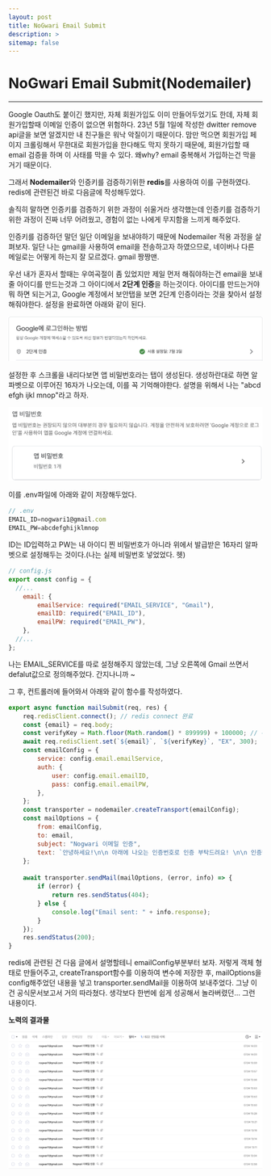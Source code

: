 ```yaml
---
layout: post
title: NoGwari Email Submit
description: >
sitemap: false
---
```


# NoGwari Email Submit(Nodemailer)

---------------------

Google Oauth도 붙이긴 했지만, 자체 회원가입도 이미 만들어두었기도 한데, 자체 회원가입할때 이메일 인증이 없으면 위험하다. 23년 5월 1일에 작성한 dwitter remove api글을 보면 알겠지만 내 친구들은 워낙 악질이기 때문이다. 맘만 먹으면 회원가입 페이지 크롤링해서 무한대로 회원가입을 한다해도 막지 못하기 때문에, 회원가입할 때 email 검증을 하며 이 사태를 막을 수 있다. 왜why? email 중복해서 가입하는건 막을 거기 때문이다. 

그래서 **Nodemailer**와 인증키를 검증하기위한 **redis**를 사용하여 이를 구현하였다. redis에 관련된건 바로 다음글에 작성해두었다.

솔직히 말하면 인증키를 검증하기 위한 과정이 쉬울거라 생각했는데 인증키를 검증하기 위한 과정이 진짜 너무 어려웠고, 경험이 없는 나에게 무지함을 느끼게 해주었다.

인증키를 검증하던 말던 일단 이메일을 보내야하기 때문에 Nodemailer 적용 과정을 살펴보자.
일단 나는 gmail을 사용하여 email을 전송하고자 하였으므로, 네이버나 다른 메일로는 어떻게 하는지 잘 모르겠다. gmail 짱짱맨.

우선 내가 혼자서 할때는 우여곡절이 좀 있었지만 제일 먼저 해줘야하는건 email을 보내줄 아이디를 만드는것과 그 아이디에서 **2단계 인증**을 하는것이다. 아이디를 만드는거야 뭐 하면 되는거고, Google 계정에서 보안탭을 보면 2단계 인증이라는 것을 찾아서 설정해줘야한다. 설정을 완료하면 아래와 같이 된다.

![](../../../assets/img/Project/nogwari/mailsubmit1.png)

설정한 후 스크롤을 내리다보면 앱 비밀번호라는 탭이 생성된다. 생성하란대로 하면 알파벳으로 이루어진 16자가 나오는데, 이를 꼭 기억해야한다. 설명을 위해서 나는 "abcd efgh ijkl mnop"라고 하자.

![](../../../assets/img/Project/nogwari/mailsubmit2.png)

이를 .env파일에 아래와 같이 저장해두었다.

```javascript
// .env
EMAIL_ID=nogwari1@gmail.com
EMAIL_PW=abcdefghijklmnop
```

ID는 ID입력하고 PW는 내 아이디 찐 비밀번호가 아니라 위에서 발급받은 16자리 알파벳으로 설정해두는 것이다.(나는 실제 비밀번호 넣었었다. 헷)

```javascript
// config.js
export const config = {
  //...
    email: {
        emailService: required("EMAIL_SERVICE", "Gmail"),
        emailID: required("EMAIL_ID"),
        emailPW: required("EMAIL_PW"),
    },
  //...
};

```

나는 EMAIL_SERVICE를 따로 설정해주지 않았는데, 그냥 오른쪽에 Gmail 쓰면서 defalut값으로 정의해주었다. 간지나니까 ~

그 후, 컨트롤러에 들어와서 아래와 같이 함수를 작성하였다.

```javascript
export async function mailSubmit(req, res) {
    req.redisClient.connect(); // redis connect 완료
    const {email} = req.body;
    const verifyKey = Math.floor(Math.random() * 899999) + 100000; // 무작위값 생성
    await req.redisClient.set(`${email}`, `${verifyKey}`, "EX", 300);
    const emailConfig = {
        service: config.email.emailService,
        auth: {
            user: config.email.emailID,
            pass: config.email.emailPW,
        },
    };
    const transporter = nodemailer.createTransport(emailConfig);
    const mailOptions = {
        from: emailConfig,
        to: email,
        subject: "Nogwari 이메일 인증",
        text: `안녕하세요!\n\n 아래에 나오는 인증번호로 인증 부탁드려요! \n\n 인증번호 : ${verifyKey}`,
    };

    await transporter.sendMail(mailOptions, (error, info) => {
        if (error) {
            return res.sendStatus(404);
        } else {
            console.log("Email sent: " + info.response);
        }
    });
    res.sendStatus(200);
}
```

redis에 관련된 건 다음 글에서 설명할테니 emailConfig부분부터 보자. 저렇게 객체 형태로 만들어주고, createTransport함수를 이용하여 변수에 저장한 후, mailOptions을 config해주었던 내용을 넣고 transporter.sendMail을 이용하여 보내주었다. 그냥 이건 공식문서보고서 거의 따라쳤다. 생각보다 한번에 쉽게 성공해서 놀라버렸던... 그런 내용이다.

**노력의 결과물**

![](../../../assets/img/Project/nogwari/mailsubmit3.png)
